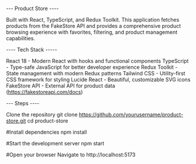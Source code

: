  --- Product Store ----

Built with React, TypeScript, and Redux Toolkit. This application fetches products from the FakeStore API and provides a comprehensive product browsing experience with favorites, filtering, and product management capabilities.

---- Tech Stack -----

React 18 - Modern React with hooks and functional components
TypeScript - Type-safe JavaScript for better developer experience
Redux Toolkit - State management with modern Redux patterns
Tailwind CSS - Utility-first CSS framework for styling
Lucide React - Beautiful, customizable SVG icons
FakeStore API - External API for product data  (https://fakestoreapi.com/docs)

--- Steps ----

Clone the repository
git clone https://github.com/yourusername/product-store.git
cd product-store

#Install dependencies
npm install

#Start the development server
npm start

#Open your browser
Navigate to http://localhost:5173